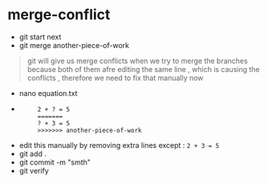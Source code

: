 # merge-conflict
- git start next
- git merge another-piece-of-work
> git will give us merge conflicts when we try to merge the branches because both of them afre editing the same line , which is causing the conflicts , therefore we need to fix that manually now
- nano equation.txt
- ```  <<<<<<< HEAD
       2 + ? = 5
       =======
       ? + 3 = 5
       >>>>>>> another-piece-of-work 

- edit this manually by removing extra lines except :  ``` 2 + 3 = 5 ```
- git add .
- git commit -m "smth"
- git verify
